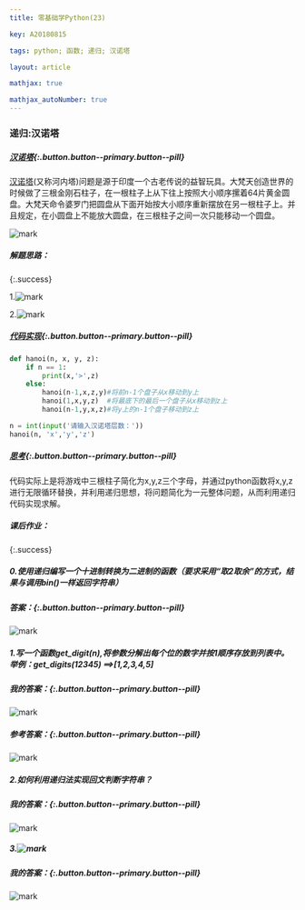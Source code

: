 ```yaml
---
title: 零基础学Python(23)

key: A20180815

tags: python; 函数; 递归; 汉诺塔

layout: article

mathjax: true

mathjax_autoNumber: true
---
```


### 递归:汉诺塔

##### [汉诺塔](#){:.button.button--primary.button--pill} 

[汉诺塔](https://baike.baidu.com/item/%E6%B1%89%E8%AF%BA%E5%A1%94/3468295?fr=aladdin)(又称河内塔)问题是源于印度一个古老传说的益智玩具。大梵天创造世界的时候做了三根金刚石柱子，在一根柱子上从下往上按照大小顺序摞着64片黄金圆盘。大梵天命令婆罗门把圆盘从下面开始按大小顺序重新摆放在另一根柱子上。并且规定，在小圆盘上不能放大圆盘，在三根柱子之间一次只能移动一个圆盘。  



![mark](http://pdg2co4cr.bkt.clouddn.com/blog/180815/I5gGF3KkJ8.png?imageslim)

##### 解题思路：

{:.success}

1.![mark](http://pdg2co4cr.bkt.clouddn.com/blog/180815/g9LA9f1KAJ.png?imageslim)

2.![mark](http://pdg2co4cr.bkt.clouddn.com/blog/180815/42aheFelhi.png?imageslim)



##### [代码实现](#){:.button.button--primary.button--pill} 

``` python
def hanoi(n, x, y, z):
    if n == 1:
        print(x,'>',z)
    else:
        hanoi(n-1,x,z,y)#将前n-1个盘子从x移动到y上
        hanoi(1,x,y,z)  #将最底下的最后一个盘子从x移动到z上
        hanoi(n-1,y,x,z)#将y上的n-1个盘子移动到z上

n = int(input('请输入汉诺塔层数：'))
hanoi(n, 'x','y','z')

```



##### [思考](#){:.button.button--primary.button--pill} 

代码实际上是将游戏中三根柱子简化为x,y,z三个字母，并通过python函数将x,y,z进行无限循环替换，并利用递归思想，将问题简化为一元整体问题，从而利用递归代码实现求解。





##### 课后作业：

{:.success}

##### 0.使用递归编写一个十进制转换为二进制的函数（要求采用“取2取余”的方式，结果与调用bin()一样返回字符串）

##### 答案：{:.button.button--primary.button--pill} 

![mark](http://pdg2co4cr.bkt.clouddn.com/blog/180823/LG7FiJaBHH.png?imageslim)



##### 1.写一个函数get_digit(n),将参数分解出每个位的数字并按1顺序存放到列表中。举例：get_digits(12345) ==>[1,2,3,4,5]



##### 我的答案：{:.button.button--primary.button--pill} 

![mark](http://pdg2co4cr.bkt.clouddn.com/blog/180823/l8DC7D9E69.png?imageslim)

##### 参考答案：{:.button.button--primary.button--pill} 

![mark](http://pdg2co4cr.bkt.clouddn.com/blog/180823/C1CHcdJcaA.png?imageslim)



##### 2.如何利用递归法实现回文判断字符串？



##### 我的答案：{:.button.button--primary.button--pill} 

![mark](http://pdg2co4cr.bkt.clouddn.com/blog/180823/0LfafDmb9k.png?imageslim)



##### 3.![mark](http://pdg2co4cr.bkt.clouddn.com/blog/180823/KKdKE2E6ih.png?imageslim)

##### 我的答案：{:.button.button--primary.button--pill} 

![mark](http://pdg2co4cr.bkt.clouddn.com/blog/180823/FI1cheaL5a.png?imageslim)